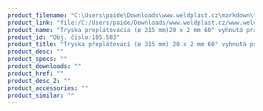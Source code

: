 ```yaml
---
product_filename: "C:\Users\paide\Downloads\www.weldplast.cz\markdown\tryska-preplatovaci-o-315-mm-20-x-2-mm-60-vyhnuta-prava.md"
product_link: "file:/C:/Users/paide/Downloads/www.weldplast.cz/www.weldplast.cz/sk/tryska-preplatovaci-o-315-mm-20-x-2-mm-60-vyhnuta-prava"
product_name: "Tryska preplátovacia (ø 315 mm)20 x 2 mm 60° vyhnutá pravá"
product_id: "Obj. číslo:105.503"
product_title: "Tryska přeplátovací (ø 315 mm) 20 x 2 mm 60° vyhnutá pravá | Weldplast"
product_desc: ""
product_specs: ""
product_downloads: ""
product_href: ""
product_desc_2: ""
product_accessories: ""
product_similar: ""
---
```

